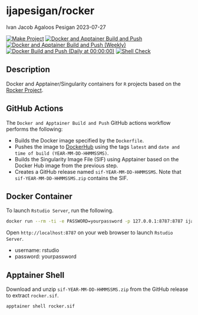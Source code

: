 ijapesigan/rocker
================
Ivan Jacob Agaloos Pesigan
2023-07-27

<!-- README.md is generated from .setup/readme/README.Rmd. Please edit that file -->
<!-- badges: start -->

[![Make
Project](https://github.com/ijapesigan/docker-rocker/actions/workflows/make.yml/badge.svg)](https://github.com/ijapesigan/docker-rocker/actions/workflows/make.yml)
[![Docker and Apptainer Build and
Push](https://github.com/ijapesigan/docker-rocker/actions/workflows/docker-apptainer-build-push.yml/badge.svg)](https://github.com/ijapesigan/docker-rocker/actions/workflows/docker-apptainer-build-push.yml)
[![Docker and Apptainer Build and Push
(Weekly)](https://github.com/ijapesigan/docker-rocker/actions/workflows/docker-apptainer-build-push-weekly.yml/badge.svg)](https://github.com/ijapesigan/docker-rocker/actions/workflows/docker-apptainer-build-push-weekly.yml)
[![Docker Build and Push (Daily at
00:00:00)](https://github.com/ijapesigan/docker-rocker/actions/workflows/docker-build-push-daily-rocker.yml/badge.svg)](https://github.com/ijapesigan/docker-rocker/actions/workflows/docker-build-push-daily-rocker.yml)
[![Shell
Check](https://github.com/ijapesigan/docker-rocker/actions/workflows/shellcheck.yml/badge.svg)](https://github.com/ijapesigan/docker-rocker/actions/workflows/shellcheck.yml)
<!-- badges: end -->

## Description

Docker and Apptainer/Singularity containers for `R` projects based on
the [Rocker Project](https://rocker-project.org/).

## GitHub Actions

The `Docker and Apptainer Build and Push` GitHub actions workflow
performs the following:

- Builds the Docker image specified by the `Dockerfile`.
- Pushes the image to
  [DockerHub](https://hub.docker.com/repository/docker/ijapesigan/rocker/general)
  using the tags `latest` and
  `date and time of build (YEAR-MM-DD-HHMMSSMS)`.
- Builds the Singularity Image File (SIF) using Apptainer based on the
  Docker Hub image from the previous step.
- Creates a GitHub release named `sif-YEAR-MM-DD-HHMMSSMS`. Note that
  `sif-YEAR-MM-DD-HHMMSSMS.zip` contains the SIF.

## Docker Container

To launch `Rstudio Server`, run the following.

``` bash
docker run --rm -ti -e PASSWORD=yourpassword -p 127.0.0.1:8787:8787 ijapesigan/rocker
```

Open `http://localhost:8787` on your web browser to launch
`Rstudio Server`.

- username: rstudio
- password: yourpassword

## Apptainer Shell

Download and unzip `sif-YEAR-MM-DD-HHMMSSMS.zip` from the GitHub release
to extract `rocker.sif`.

``` bash
apptainer shell rocker.sif
```
